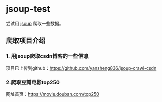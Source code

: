 # jsoup-test

尝试用 [jsoup](https://github.com/jhy/jsoup) 爬取一些数据。



## 爬取项目介绍

### 1. 用jsoup爬取csdn博客的一些信息

项目已上传到github：<https://github.com/yansheng836/jsoup-crawl-csdn>



### 2.爬取豆瓣电影top250

网址首页：<https://movie.douban.com/top250>
